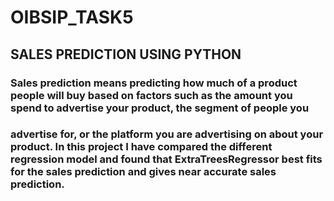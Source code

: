 # OIBSIP_TASK5
## SALES PREDICTION USING PYTHON
### Sales prediction means predicting how much of a product people will buy based on factors such as the amount you spend to advertise your product, the segment of people you
### advertise for, or the platform you are advertising on about your product. In this project I have compared the different regression model and found that ExtraTreesRegressor best fits for the sales prediction and gives near accurate sales prediction.
